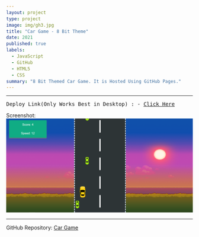```yaml
---
layout: project
type: project
image: img/gh3.jpg
title: "Car Game - 8 Bit Theme"
date: 2021
published: true
labels:
  - JavaScript
  - GitHub
  - HTML5
  - CSS
summary: "8 Bit Themed Car Game. It is Hosted Using GitHub Pages."
---
```

<hr>
<pre>
Deploy Link(Only Works Best in Desktop) : - <a href = "https://kr-anish.github.io/CarGame">Click Here</a>
</pre>
Screenshot:
<img class="img-fluid" src="../img/ss3.png">
<hr>

GitHub Repository: <a href="https://github.com/kr-anish/CarGame"><i class="large github icon "></i>Car Game</a>
